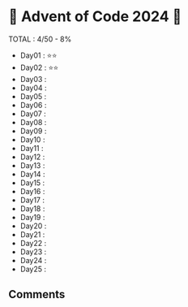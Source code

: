 # 🎄 Advent of Code 2024 🎄

TOTAL : 4/50 - 8%

- Day01 : ⭐⭐
- Day02 : ⭐⭐
- Day03 :
- Day04 :
- Day05 :
- Day06 :
- Day07 :
- Day08 :
- Day09 :
- Day10 :
- Day11 :
- Day12 :
- Day13 :
- Day14 :
- Day15 :
- Day16 :
- Day17 :
- Day18 :
- Day19 :
- Day20 :
- Day21 :
- Day22 :
- Day23 :
- Day24 :
- Day25 :

## Comments

